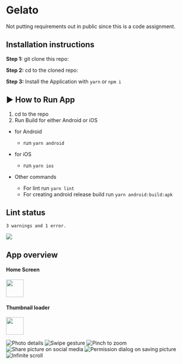# Gelato

Not putting requirements out in public since this is a code assignment.

## Installation instructions

**Step 1:** git clone this repo:

**Step 2:** cd to the cloned repo:

**Step 3:** Install the Application with `yarn` or `npm i`

## :arrow_forward: How to Run App

1. cd to the repo
2. Run Build for either Android or iOS

- for Android
  - run `yarn android`
- for iOS

  - run `yarn ios`

- Other commands
  - For lint run `yarn lint`
  - For creating android release build run `yarn android:build:apk`

## Lint status

    3 warnings and 1 error.

![](./screenshots/lint_status.png)

## App overview

#### Home Screen

<img src="./screenshots/screen_1.png" width="48">

#### Thumbnail loader

<img src="./screenshots/screen_2.png" width="48">

![Photo details](./screenshots/screen_3.png)
![Swipe gesture](./screenshots/screen_4.png)
![Pinch to zoom](./screenshots/screen_5.png)
![Share picture on social media](./screenshots/share.png)
![Permission dialog on saving picture](./screenshots/permission.png)
![Infinite scroll](./screenshots/infinite_scrolling.png)
